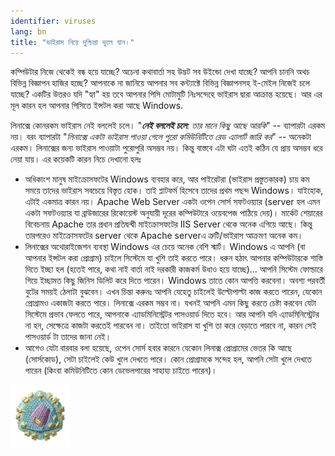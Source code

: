 ```yaml
---
identifier: viruses
lang: bn
title: "ভাইরাস নিয়ে দুশ্চিন্তা ভুলে যান।"
---
```


কম্পিউটার নিজে থেকেই বন্ধ হয়ে যাচ্ছে? অচেনা কথাবার্তা সহ উদ্ভট সব উইন্ডো দেখা যাচ্ছে? আপনি চাননি অথচ বিভিন্ন বিজ্ঞাপন হাজির হচ্ছে? আপনাকে না জানিয়ে আপনার সব কন্ট্যাক্টে বিভিন্ন বিজ্ঞাপনসহ ই-মেইল নিজেই চলে যাচ্ছে? একটির উত্তরও যদি "হ্যা" হয় তবে আপনার পিসি মোটামুটি নিঃসন্দেহে ভাইরাস দ্বারা আক্রান্ত হয়েছে। আর এর মূল কারন হল আপনার পিসিতে ইন্সটল করা আছে Windows.

লিনাক্সে কোনরকম ভাইরাস নেই বললেই চলে। "<i><b>নেই বললেই চলে</b>: তার মানে কিছু আছে আরকি</i>" -- ব্যাপারটা এরকম নয়। বরং ব্যাপারটা "<i>লিনাক্সে একটা ভাইরাস পাওয়া গেলে পুরো কমিউনিটিতে রেড এ্যালার্ট জারি কর</i>" -- অনেকটা এরকম। লিনাক্সের জন্য ভাইরাস পাওয়াটা পুরোপুরি অসম্ভব নয়। কিন্তু বাস্তবে এটা ঘটা এতই কঠিন যে প্রায় অসম্ভব ধরে নেয়া যায়। এর কয়েকটি কারন নিচে দেখানো হলঃ

<ul>

<li>অধিকাংশ মানুষ মাইক্রোসফটের Windows ব্যবহার করে, আর পাইরেটরা (ভাইরাস প্রস্তুতকারক) চায় কম সময়ে তাদের ভাইরাস সবচেয়ে বিস্তৃত হোক। তাই প্লাটফর্ম হিসেবে তাদের প্রথম পছন্দ Windows। যাইহোক, এটাই একমাত্র কারন নয়। Apache Web Server একটা ওপেন সোর্স সফটওয়্যার (server হল এমন একটা সফটওয়্যার যা ব্রাউজারের রিকোয়েস্ট অনুযায়ী দূরের কম্পিউটারে ওয়েবপেজ পাঠিয়ে দেয়)। মার্কেট শেয়ারের বিবেচনায় Apache তার প্রধান প্রতিদ্বন্দ্বী মাইক্রোসফটের IIS Server থেকে অনেক এগিয়ে আছে। কিন্তু তারপরেও মাইক্রোসফটের server থেকে Apache serverএ ত্রুটি/ভাইরাস আক্রমণ অনেক কম।</li>

<li>লিনাক্সের অথোরাইজেশন ব্যবস্থা Windows এর চেয়ে অনেক বেশি স্মার্ট। Windows এ আপনি (বা আপনার ইন্সটল করা প্রোগ্রাম) চাইলে সিস্টেমে যা খুশি তাই করতে পারে। ধরুন হঠাৎ আপনার কম্পিউটারকে শাস্তি দিতে ইচ্ছা হল (হতেই পারে, কথা নাই বার্তা নাই দরকারী কাজকর্ম উধাও হয়ে যাচ্ছে)... আপনি সিস্টেম ফোল্ডারে গিয়ে ইচ্ছামত কিছু জিনিস ডিলিট করে দিতে পারেন। Windows তাতে কোন আপত্তি করবেনা। অবশ্য পরবর্তী বুটের সময়ই ঠেলাটা বুঝবেন। এখন চিন্তা করুনঃ আপনি যেহেতু চাইলেই উল্টোপাল্টা কাজ করতে পারেন, যেকোন প্রোগ্রামও একাজটা করতে পারে। লিনাক্সে এরকম সম্ভব না। যখনই আপনি এমন কিছু করতে চেষ্টা করবেন যেটা সিস্টেমে প্রভাব ফেলতে পারে, আপনাকে এ্যাডমিনিস্ট্রেটর পাসওয়ার্ড দিতে হবে। আর আপনি যদি এ্যাডমিনিস্ট্রেটর না হন, সেক্ষেত্রে কাজটা করতেই পারবেন না। তাইতো ভাইরাস যা খুশি তা করে বেড়াতে পারবে না, কারন সেই পাসওয়ার্ড টা তাদের জানা নেই। </li>

<li>আগেও যেটা বারবার বলা হয়েছে, ওপেন সোর্স হবার কারনে যেকোন লিনাক্স প্রোগ্রামের ভেতর কি আছে (সোর্সকোড), সেটা চাইলেই কেউ খুলে দেখতে পারে। কোন প্রোগ্রামকে সন্দেহ হল, আপনি সেটা খুলে দেখতে পারেন (কিংবা কমিউনিটিতে কোন ডেভেলপারের সাহায্য চাইতে পারেন)।</li>

</ul>

<img src="/img/viruses_thumb.png" />




